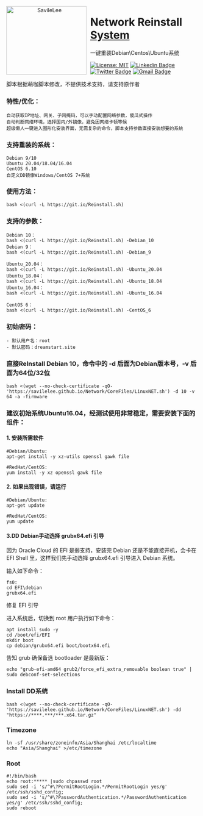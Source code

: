 <p align="center">
<img width="210" height="180" align="left" style="float: left; margin: 0 10px 0 0;" src="https://github.com/SavileLee/Network/blob/cloud/CoreFiles/oracle.png?raw=true" alt="SavileLee"/>

<h1>Network Reinstall<a href="https://dreamstart.site"> System</a></h1>
一键重装Debian\Centos\Ubuntu系统
</p>

[![License: MIT](https://img.shields.io/badge/license-MIT-green)](LICENSE)
[![Linkedin Badge](https://img.shields.io/badge/-Linkedin-1ca0f1?style=ightgrey&logo=Linkedin&logoColor=white&link=https://www.linkedin.com/in/SavileLee/)](https://www.linkedin.com/in/SavileLee/)
[![Twitter Badge](https://img.shields.io/badge/-Twitter-1ca0f1?style=lightgrey&labelColor=1ca0f1&logo=twitter&logoColor=white&link=https://twitter.com/SavileLee)](https://twitter.com/SavileLee)
[![Gmail Badge](https://img.shields.io/badge/-Gmail-1ca0f1?style=ightgrey&logo=Gmail&logoColor=white&link=mailto:liyesen@gmail.com)](mailto:liyesen@gmail.com)



<p>
脚本根据萌咖脚本修改，不提供技术支持，请支持原作者
</p>


### 特性/优化：
```
自动获取IP地址、网关、子网掩码，可以手动配置网络参数，傻瓜式操作
自动判断网络环境，选择国内/外镜像，避免因网络卡顿等候
超级懒人一键进入图形化安装界面，无需复杂的命令，脚本支持参数直接安装想要的系统
```
### 支持重装的系统：
```
Debian 9/10
Ubuntu 20.04/18.04/16.04
CentOS 6.10
自定义DD镜像Windows/CentOS 7+系统
```

### 使用方法：
```
bash <(curl -L https://git.io/Reinstall.sh)
```
### 支持的参数：
```
Debian 10：
bash <(curl -L https://git.io/Reinstall.sh) -Debian_10
Debian 9：
bash <(curl -L https://git.io/Reinstall.sh) -Debian_9

Ubuntu_20.04：
bash <(curl -L https://git.io/Reinstall.sh) -Ubuntu_20.04
Ubuntu_18.04：
bash <(curl -L https://git.io/Reinstall.sh) -Ubuntu_18.04
Ubuntu_16.04：
bash <(curl -L https://git.io/Reinstall.sh) -Ubuntu_16.04

CentOS 6：
bash <(curl -L https://git.io/Reinstall.sh) -CentOS_6
```

### 初始密码：
```
- 默认用户名：root
- 默认密码：dreamstart.site
```

### 直接ReInstall Debian 10，命令中的 -d 后面为Debian版本号，-v 后面为64位/32位
```
bash <(wget --no-check-certificate -qO- 'https://savilelee.github.io/Network/CoreFiles/LinuxNET.sh') -d 10 -v 64 -a -firmware
```
### 建议初始系统Ubuntu16.04，经测试使用非常稳定，需要安装下面的组件：
#### 1. 安装所需软件
```
#Debian/Ubuntu:
apt-get install -y xz-utils openssl gawk file

#RedHat/CentOS:
yum install -y xz openssl gawk file
```
#### 2. 如果出现错误，请运行
```
#Debian/Ubuntu:
apt-get update

#RedHat/CentOS:
yum update
```
#### 3.DD Debian手动选择 grubx64.efi 引导

因为 Oracle Cloud 的 EFI 是弱支持，安装完 Debian 还是不能直接开机，会卡在 EFI Shell 里，这样我们先手动选择 grubx64.efi 引导进入 Debian 系统。

输入如下命令：
```
fs0:
cd EFI\debian
grubx64.efi
```
修复 EFI 引导

进入系统后，切换到 root 用户执行如下命令：
```
apt install sudo -y
cd /boot/efi/EFI
mkdir boot
cp debian/grubx64.efi boot/bootx64.efi
```
告知 grub 确保备选 bootloader 是最新版：
```
echo "grub-efi-amd64 grub2/force_efi_extra_removable boolean true" | sudo debconf-set-selections
```

### Install DD系统
```
bash <(wget --no-check-certificate -qO- 'https://savilelee.github.io/Network/CoreFiles/LinuxNET.sh') -dd "https://****.***/***.x64.tar.gz"
```
### Timezone
```
ln -sf /usr/share/zoneinfo/Asia/Shanghai /etc/localtime
echo "Asia/Shanghai" >/etc/timezone
```

### Root
```
#!/bin/bash
echo root:***** |sudo chpasswd root
sudo sed -i 's/^#\?PermitRootLogin.*/PermitRootLogin yes/g' /etc/ssh/sshd_config;
sudo sed -i 's/^#\?PasswordAuthentication.*/PasswordAuthentication yes/g' /etc/ssh/sshd_config;
sudo reboot
```
